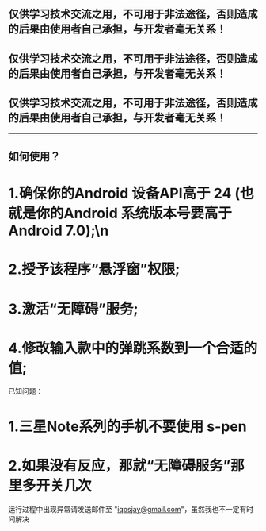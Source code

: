 
## 仅供学习技术交流之用，不可用于非法途径，否则造成的后果由使用者自己承担，与开发者毫无关系！

## 仅供学习技术交流之用，不可用于非法途径，否则造成的后果由使用者自己承担，与开发者毫无关系！

## 仅供学习技术交流之用，不可用于非法途径，否则造成的后果由使用者自己承担，与开发者毫无关系！

---

## 如何使用？

# 1.确保你的Android 设备API高于 24 (也就是你的Android 系统版本号要高于 Android 7.0);\n

# 2.授予该程序“悬浮窗”权限;

# 3.激活“无障碍”服务;

# 4.修改输入款中的弹跳系数到一个合适的值;


已知问题：

# 1.三星Note系列的手机不要使用 s-pen

# 2.如果没有反应，那就“无障碍服务”那里多开关几次


运行过程中出现异常请发送邮件至 "iqosjay@gmail.com"，虽然我也不一定有时间解决

